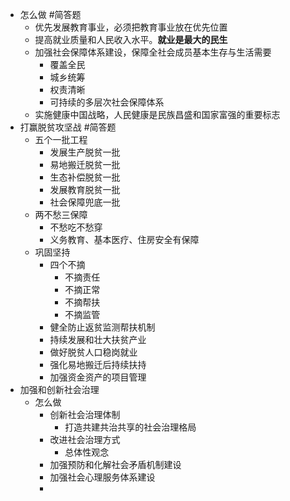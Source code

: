 - 怎么做 #简答题
	- 优先发展教育事业，必须把教育事业放在优先位置
	- 提高就业质量和人民收入水平。**就业是最大的民生**
	- 加强社会保障体系建设，保障全社会成员基本生存与生活需要
		- 覆盖全民
		- 城乡统筹
		- 权责清晰
		- 可持续的多层次社会保障体系
	- 实施健康中国战略，人民健康是民族昌盛和国家富强的重要标志
- 打赢脱贫攻坚战 #简答题
	- 五个一批工程
		- 发展生产脱贫一批
		- 易地搬迁脱贫一批
		- 生态补偿脱贫一批
		- 发展教育脱贫一批
		- 社会保障兜底一批
	- 两不愁三保障
		- 不愁吃不愁穿
		- 义务教育、基本医疗、住房安全有保障
	- 巩固坚持
		- 四个不摘
			- 不摘责任
			- 不摘正常
			- 不摘帮扶
			- 不摘监管
		- 健全防止返贫监测帮扶机制
		- 持续发展和壮大扶贫产业
		- 做好脱贫人口稳岗就业
		- 强化易地搬迁后持续扶持
		- 加强资金资产的项目管理
- 加强和创新社会治理
	- 怎么做
		- 创新社会治理体制
			- 打造共建共治共享的社会治理格局
		- 改进社会治理方式
			- 总体性观念
		- 加强预防和化解社会矛盾机制建设
		- 加强社会心理服务体系建设
		-